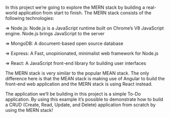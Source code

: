 In this project we’re going to explore the MERN stack by building a real-world application from start to finish. The MERN stack consists of the following technologies:

=> Node.js: Node.js is a JavaScript runtime built on Chrome’s V8 JavaScript engine. Node.js brings JavaScript to the server

=> MongoDB: A document-based open source database

=> Express: A Fast, unopinionated, minimalist web framework for Node.js

=> React: A JavaScript front-end library for building user interfaces

The MERN stack is very similar to the popular MEAN stack. The only difference here is that the MEAN stack is making use of Angular to build the front-end web application and the MERN stack is using React instead.

The application we’ll be building in this project is a simple To-Do application. By using this example it’s possible to demonstrate how to build a CRUD (Create, Read, Update, and Delete) application from scratch by using the MERN stack!
